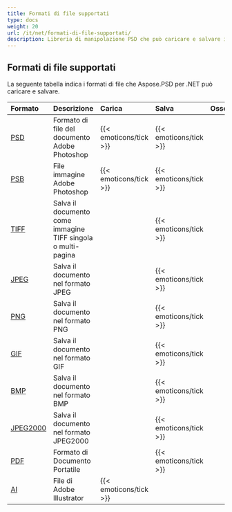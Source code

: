 ```yaml
---
title: Formati di file supportati
type: docs
weight: 20
url: /it/net/formati-di-file-supportati/
description: Libreria di manipolazione PSD che può caricare e salvare i formati di file come PSD, PSB, TIFF, JPEG, PNG, GIF, BMP e PDF.
---
```


## **Formati di file supportati**
La seguente tabella indica i formati di file che Aspose.PSD per .NET può caricare e salvare.

|**Formato**|**Descrizione**|**Carica**|**Salva**|**Osservazioni**|
| :- | :- | :- | :- | :- |
|[PSD](https://wiki.fileformat.com/image/psd/)|Formato di file del documento Adobe Photoshop|{{< emoticons/tick >}}|{{< emoticons/tick >}}| |
|[PSB](https://wiki.fileformat.com/image/psb/)|File immagine Adobe Photoshop|{{< emoticons/tick >}}|{{< emoticons/tick >}}| |
|[TIFF](https://wiki.fileformat.com/image/tiff)|Salva il documento come immagine TIFF singola o multi-pagina| |{{< emoticons/tick >}}| |
|[JPEG](https://wiki.fileformat.com/image/jpeg/)|Salva il documento nel formato JPEG| |{{< emoticons/tick >}}| |
|[PNG](https://wiki.fileformat.com/image/png/)|Salva il documento nel formato PNG| |{{< emoticons/tick >}}| |
|[GIF](https://wiki.fileformat.com/image/gif/)|Salva il documento nel formato GIF| |{{< emoticons/tick >}}| |
|[BMP](https://wiki.fileformat.com/image/bmp/)|Salva il documento nel formato BMP| |{{< emoticons/tick >}}| |
|[JPEG2000](https://wiki.fileformat.com/image/jp2/)|Salva il documento nel formato JPEG2000| |{{< emoticons/tick >}}| |
|[PDF](https://wiki.fileformat.com/view/pdf/)|Formato di Documento Portatile| |{{< emoticons/tick >}}| |
|[AI](/it/psd/net/formato-adobe-illustrator-ai/)|File di Adobe Illustrator|{{< emoticons/tick >}}| | |
